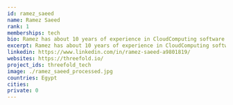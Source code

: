 ```yaml
---
id: ramez_saeed
name: Ramez Saeed
rank: 1
memberships: tech
bio: Ramez has about 10 years of experience in CloudComputing software. He joined Kristof and his team on 2008, Started in Q-layer, Amplidata, GiG and currently TFtech. Currently Ramez is working as a quality control and operations teamleader. Engineer fell in love with Threefold Threefold is the upcoming internet future, we are creating conscious futures together.
excerpt: Ramez has about 10 years of experience in CloudComputing software.
linkedin: https://www.linkedin.com/in/ramez-saeed-a9801819/
websites: https://threefold.io/
project_ids: threefold_tech
image: ./ramez_saeed_processed.jpg
countries: Egypt
cities:
private: 0
---
```

